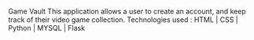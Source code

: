 Game Vault
This application allows a user to create an account, and keep track of their video game collection. 
Technologies used :
HTML | CSS | Python | MYSQL | Flask

